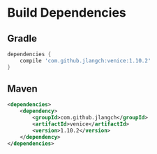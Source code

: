 # Build Dependencies


## Gradle

```groovy
dependencies {
    compile 'com.github.jlangch:venice:1.10.2'
}
```

## Maven

```xml
<dependencies>
    <dependency>
        <groupId>com.github.jlangch</groupId>
        <artifactId>venice</artifactId>
        <version>1.10.2</version>
    </dependency>
</dependencies>
```
